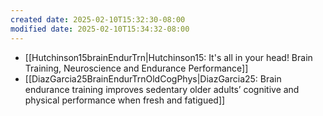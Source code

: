 ```yaml
---
created date: 2025-02-10T15:32:30-08:00
modified date: 2025-02-10T15:34:32-08:00
---
```


- [[Hutchinson15brainEndurTrn|Hutchinson15: It's all in your head! Brain Training, Neuroscience and Endurance Performance]] 
- [[DiazGarcia25BrainEndurTrnOldCogPhys|DiazGarcia25: Brain endurance training improves sedentary older adults’ cognitive and physical performance when fresh and fatigued]] 

